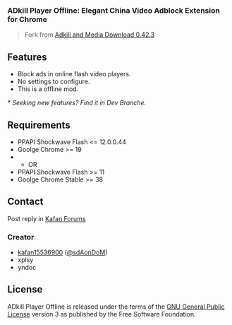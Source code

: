 ### ADkill Player Offline: Elegant China Video Adblock Extension for Chrome

> Fork from [Adkill and Media Download 0.42.3](https://github.com/adkill/Adkill-and-Media-Download)


## Features

- Block ads in online flash video players.
- No settings to configure.
- This is a offline mod.

_* Seeking new features? Find it in Dev Branche._

## Requirements

- PPAPI Shockwave Flash <= 12.0.0.44
- Goolge Chrome >= 19
- - OR
- PPAPI Shockwave Flash >= 11
- Goolge Chrome Stable >= 38

## Contact

Post reply in [Kafan Forums](http://bbs.kafan.cn/thread-1514537-1-1.html)

### Creator

- [kafan15536900](http://github.com/kafan15536900) ([@sdAonDoM](https://twitter.com/@sdAonDoM))
- xplsy
- yndoc

## License

ADkill Player Offline is released under the terms of the [GNU General Public License](http://www.gnu.org/licenses/) version 3 as published by the Free Software Foundation.
